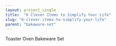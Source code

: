 ```yaml
---
layout: project_single
title:  "6 Clever Items to Simplify Your Life"
slug: "6-clever-items-to-simplify-your-life"
parent: "bakeware-set"
---
```

Toaster Oven Bakeware Set